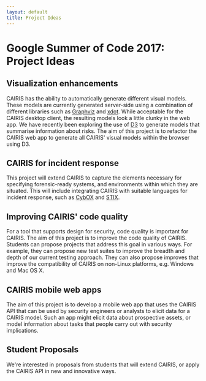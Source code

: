 ```yaml
---
layout: default
title: Project Ideas
---
```

<h1> Google Summer of Code 2017: Project Ideas</h1>

<h2>Visualization enhancements</h2>

CAIRIS has the ability to automatically generate different visual models.  These models are currently generated server-side using a combination of different libraries such as [Graphviz](http://www.graphviz.org) and [xdot](http://www.graphviz.org/category/tags/xdot).  While acceptable for the CAIRIS desktop client, the resulting models look a little clunky in the web app.  We have recently been exploring the use of [D3](https://d3js.org) to generate models that summarise information about risks.  The aim of this project is to refactor the CAIRIS web app to generate all CAIRIS' visual models within the browser using D3.


<h2>CAIRIS for incident response</h2>

This project will extend CAIRIS to capture the elements necessary for specifying forensic-ready systems, and environments within which they are situated.  This will include integrating CAIRIS with suitable languages for incident response, such as [CybOX](https://cyboxproject.github.io) and [STIX](http://stixproject.github.io).


<h2>Improving CAIRIS' code quality</h2>

For a tool that supports design for security, code quality is important for CAIRIS.  The aim of this project is to improve the code quality of CAIRIS.  Students can propose projects that address this goal in various ways.  For example, they can propose new test suites to improve the breadth and depth of our current testing approach.  They can also propose improves that improve the compatibility of CAIRIS on non-Linux platforms, e.g. Windows and Mac OS X.

<h2>CAIRIS mobile web apps</h2>

The aim of this project is to develop a mobile web app that uses the CAIRIS API that can be used by security engineers or analysts to elicit data for a CAIRIS model.  Such an app might elicit data about prospective assets, or model information about tasks that people carry out with security implications.


<h2>Student Proposals</h2>

We're interested in proposals from students that will extend CAIRIS, or apply the CAIRIS API in new and innovative ways.
